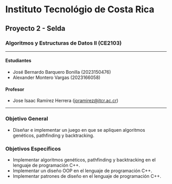 # Instituto Tecnológio de Costa Rica

## Proyecto 2 - Selda

### Algoritmos y Estructuras de Datos II (CE2103)

---

#### Estudiantes

- José Bernardo Barquero Bonilla (2023150476)
- Alexander Montero Vargas (2023166058)

#### Profesor

- Jose Isaac Ramírez Herrera (<joramirez@itcr.ac.cr>)

---

### Objetivo General

- Diseñar e implementar un juego en que se apliquen algoritmos genéticos, pathfinding y
backtracking.

### Objetivos Específicos

- Implementar algoritmos genéticos, pathfinding y backtracking en el lenguaje de
programación C++.
- Implementar un diseño OOP en el lenguaje de programación C++.
- Implementar patrones de diseño en el lenguaje de programación C++.
